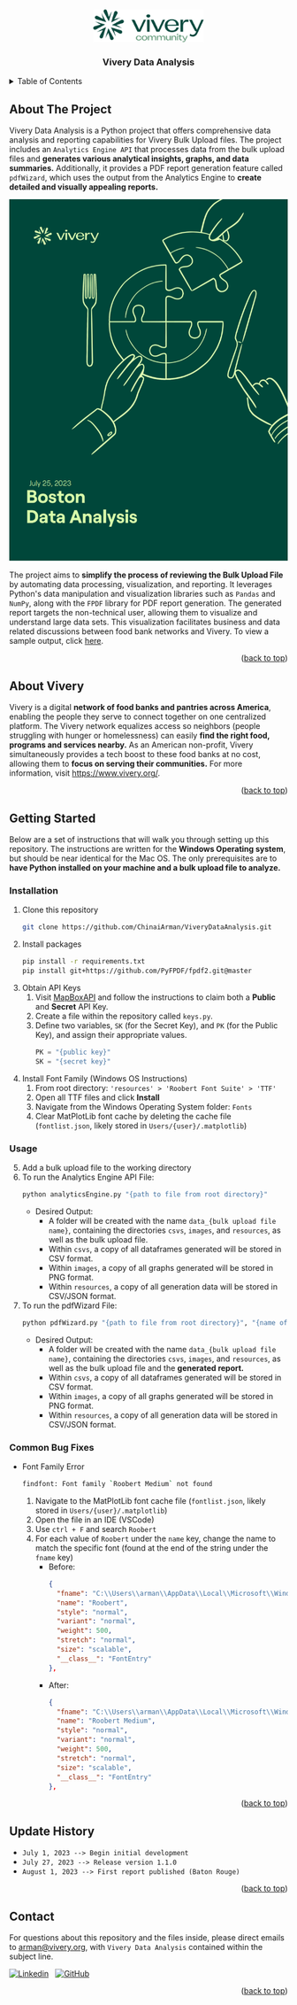 <!-- LINK TO TOP -->
<a name="readme-top"></a>



<!-- PROJECT LOGO -->
<br />
<div align="center">
  <a href="https://github.com/ChinaiArman/ViveryDataAnalysis">
    <img src="resources\images\logo.png" alt="Logo" width="200">
  </a>
  <h3 align="center">Vivery Data Analysis</h3>
</div>



<!-- TABLE OF CONTENTS -->
<details>
  <summary>Table of Contents</summary>
  <ol>
    <li>
      <a href="#about-the-project">About The Project</a>
    </li>
    <li>
      <a href="#about-vivery">About Vivery</a>
    </li>
    <li>
      <a href="#getting-started">Getting Started</a>
      <ul>
        <li><a href="#installation">Installation</a></li>
        <li><a href="#usage">Usage</a></li>
        <li><a href="#usage">Usage</a></li>
      </ul>
    </li>
    <li><a href="#update-history">Update History</a></li>
    <li><a href="#contact">Contact</a></li>
  </ol>
</details>



<!-- ABOUT THE PROJECT -->
## About The Project

Vivery Data Analysis is a Python project that offers comprehensive data analysis and reporting capabilities for Vivery Bulk Upload files. The project includes an ``Analytics Engine API`` that processes data from the bulk upload files and **generates various analytical insights, graphs, and data summaries.** Additionally, it provides a PDF report generation feature called ``pdfWizard``, which uses the output from the Analytics Engine to **create detailed and visually appealing reports.**

![Product Name Screen Shot][sample-cover]

The project aims to **simplify the process of reviewing the Bulk Upload File** by automating data processing, visualization, and reporting. It leverages Python's data manipulation and visualization libraries such as ``Pandas`` and ``NumPy``, along with the ``FPDF`` library for PDF report generation. The generated report targets the non-technical user, allowing them to visualize and understand large data sets. This visualization facilitates business and data related discussions between food bank networks and Vivery. To view a sample output, click [here](https://github.com/ChinaiArman/ViveryDataAnalysis/blob/main/sample_output/sample_data_analytical_report.pdf).

<p align="right">(<a href="#readme-top">back to top</a>)</p>



<!-- ABOUT VIVERY -->
## About Vivery
Vivery is a digital **network of food banks and pantries across America**, enabling the people they serve to connect together on one centralized platform. The Vivery network equalizes access so neighbors (people struggling with hunger or homelessness) can easily **find the right food, programs and services nearby.** As an American non-profit, Vivery simultaneously provides a tech boost to these food banks at no cost, allowing them to **focus on serving their communities.** For more information, visit https://www.vivery.org/. 

<p align="right">(<a href="#readme-top">back to top</a>)</p>



<!-- GETTING STARTED -->
## Getting Started

Below are a set of instructions that will walk you through setting up this repository. The instructions are written for the **Windows Operating system**, but should be near identical for the Mac OS. The only prerequisites are to **have Python installed on your machine and a bulk upload file to analyze.** 

### Installation

1. Clone this repository
   ```sh
   git clone https://github.com/ChinaiArman/ViveryDataAnalysis.git
   ```
2. Install packages
   ```sh
   pip install -r requirements.txt
   pip install git+https://github.com/PyFPDF/fpdf2.git@master
   ```
3. Obtain API Keys
    1. Visit [MapBoxAPI](https://docs.mapbox.com/help/getting-started/access-tokens/) and follow the instructions to claim both a **Public** and **Secret** API Key.
    2. Create a file within the repository called `keys.py`.
    3. Define two variables, `SK` (for the Secret Key), and `PK` (for the Public Key), and assign their appropriate values.
        ```python
        PK = "{public key}"
        SK = "{secret key}"
        ```
4. Install Font Family (Windows OS Instructions)
    1. From root directory: `'resources' > 'Roobert Font Suite' > 'TTF'`
    2. Open all TTF files and click **Install**
    3. Navigate from the Windows Operating System folder: `Fonts`
    4. Clear MatPlotLib font cache by deleting the cache file (`fontlist.json`, likely stored in `Users/{user}/.matplotlib`)

### Usage
5. Add a bulk upload file to the working directory
6. To run the Analytics Engine API File:
    ```sh
    python analyticsEngine.py "{path to file from root directory}"
    ```
    - Desired Output:
      * A folder will be created with the name `data_{bulk upload file name}`, containing the directories `csvs`, `images`, and `resources`, as well as the bulk upload file.
      * Within `csvs`, a copy of all dataframes generated will be stored in CSV format.
      * Within `images`, a copy of all graphs generated will be stored in PNG format.
      * Within `resources`, a copy of all generation data will be stored in CSV/JSON format.
7. To run the pdfWizard File:
    ```sh
    python pdfWizard.py "{path to file from root directory}", "{name of network}"
    ```
    - Desired Output:
      * A folder will be created with the name `data_{bulk upload file name}`, containing the directories `csvs`, `images`, and `resources`, as well as the bulk upload file and the **generated report.**
      * Within `csvs`, a copy of all dataframes generated will be stored in CSV format.
      * Within `images`, a copy of all graphs generated will be stored in PNG format.
      * Within `resources`, a copy of all generation data will be stored in CSV/JSON format.

### Common Bug Fixes
- Font Family Error
  ```sh
  findfont: Font family `Roobert Medium` not found
  ```
    1. Navigate to the MatPlotLib font cache file (`fontlist.json`, likely stored in `Users/{user}/.matplotlib`)
    2. Open the file in an IDE (VSCode)
    3. Use `ctrl + F` and search `Roobert`
    4. For each value of `Roobert` under the `name` key, change the name to match the specific font (found at the end of the string under the `fname` key)
        - Before:
          ```json
          {
            "fname": "C:\\Users\\arman\\AppData\\Local\\Microsoft\\Windows\\Fonts\\Roobert-Medium.ttf",
            "name": "Roobert",
            "style": "normal",
            "variant": "normal",
            "weight": 500,
            "stretch": "normal",
            "size": "scalable",
            "__class__": "FontEntry"
          },
          ```
        - After:
          ```json
          {
            "fname": "C:\\Users\\arman\\AppData\\Local\\Microsoft\\Windows\\Fonts\\Roobert-Medium.ttf",
            "name": "Roobert Medium",
            "style": "normal",
            "variant": "normal",
            "weight": 500,
            "stretch": "normal",
            "size": "scalable",
            "__class__": "FontEntry"
          },
          ```


<p align="right">(<a href="#readme-top">back to top</a>)</p>



<!-- UPDATE HISTORY -->
## Update History

- ``July 1, 2023 --> Begin initial development``
- ``July 27, 2023 --> Release version 1.1.0``
- ``August 1, 2023 --> First report published (Baton Rouge)``

<p align="right">(<a href="#readme-top">back to top</a>)</p>



<!-- CONTACT -->
## Contact

For questions about this repository and the files inside, please direct emails to arman@vivery.org, with `Vivery Data Analysis` contained within the subject line.

[![Linkedin](https://img.shields.io/badge/linkedin-%230077B5.svg?style=for-the-badge&logo=linkedin&logoColor=white)](https://www.linkedin.com/in/armanchinai/)
&nbsp;
[![GitHub](https://img.shields.io/badge/github-%23121011.svg?style=for-the-badge&logo=github&logoColor=white)](https://github.com/ChinaiArman)

<p align="right">(<a href="#readme-top">back to top</a>)</p>




<!-- MARKDOWN LINKS & IMAGES -->
<!-- https://www.markdownguide.org/basic-syntax/#reference-style-links -->
[sample-cover]: resources/images/sample_cover.png
